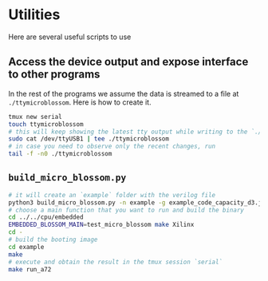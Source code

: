 # Utilities

Here are several useful scripts to use

## Access the device output and expose interface to other programs

In the rest of the programs we assume the data is streamed to a file at `./ttymicroblossom`.
Here is how to create it.

```sh
tmux new serial
touch ttymicroblossom
# this will keep showing the latest tty output while writing to the `./ttymicroblossom` file
sudo cat /dev/ttyUSB1 | tee ./ttymicroblossom
# in case you need to observe only the recent changes, run
tail -f -n0 ./ttymicroblossom
```

## `build_micro_blossom.py`

```sh
# it will create an `example` folder with the verilog file
python3 build_micro_blossom.py -n example -g example_code_capacity_d3.json
# choose a main function that you want to run and build the binary
cd ../../cpu/embedded
EMBEDDED_BLOSSOM_MAIN=test_micro_blossom make Xilinx
cd -
# build the booting image
cd example
make
# execute and obtain the result in the tmux session `serial`
make run_a72
```
